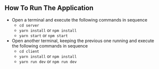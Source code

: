 ## How To Run The Application

- Open a terminal and execute the following commands in sequence
  - `cd server`
  - `yarn install` or `npm install`
  - `yarn start` or `npm start`
- Open another terminal, keeping the previous one running and execute the following commands in sequence
  - `cd client`
  - `yarn install` or `npm install`
  - `yarn run dev` or `npm run dev`
